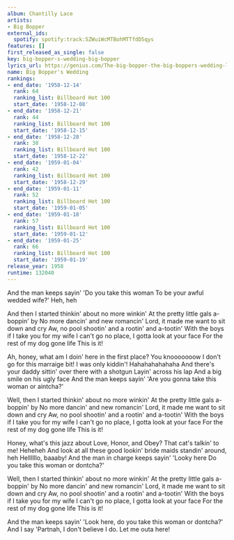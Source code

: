 ```yaml
---
album: Chantilly Lace
artists:
- Big Bopper
external_ids:
  spotify: spotify:track:5ZWuiWcMTBohMTTfdD5qys
features: []
first_released_as_single: false
key: big-bopper-s-wedding-big-bopper
lyrics_url: https://genius.com/The-big-bopper-the-big-boppers-wedding-lyrics
name: Big Bopper's Wedding
rankings:
- end_date: '1958-12-14'
  rank: 64
  ranking_list: Billboard Hot 100
  start_date: '1958-12-08'
- end_date: '1958-12-21'
  rank: 44
  ranking_list: Billboard Hot 100
  start_date: '1958-12-15'
- end_date: '1958-12-28'
  rank: 38
  ranking_list: Billboard Hot 100
  start_date: '1958-12-22'
- end_date: '1959-01-04'
  rank: 42
  ranking_list: Billboard Hot 100
  start_date: '1958-12-29'
- end_date: '1959-01-11'
  rank: 52
  ranking_list: Billboard Hot 100
  start_date: '1959-01-05'
- end_date: '1959-01-18'
  rank: 57
  ranking_list: Billboard Hot 100
  start_date: '1959-01-12'
- end_date: '1959-01-25'
  rank: 66
  ranking_list: Billboard Hot 100
  start_date: '1959-01-19'
release_year: 1958
runtime: 132040
---
```

And the man keeps sayin' 'Do you take this woman
To be your awful wedded wife?' Heh, heh

And then I started thinkin' about no more winkin'
At the pretty little gals a-boppin' by
No more dancin' and new romancin'
Lord, it made me want to sit down and cry
Aw, no pool shootin' and a rootin' and a-tootin'
With the boys if I take you for my wife
I can't go no place, I gotta look at your face
For the rest of my dog gone life
This is it!

Ah, honey, what am I doin' here in the first place?
You knooooooow I don't go for this marraige bit!
I was only kiddin'! Hahahahahahaha
And there's your daddy sittin' over there with a shotgun
Layin' across his lap
And a big smile on his ugly face
And the man keeps sayin' 'Are you gonna take this woman or aintcha?'

Well, then I started thinkin' about no more winkin'
At the pretty little gals a-boppin' by
No more dancin' and new romancin'
Lord, it made me want to sit down and cry
Aw, no pool shootin' and a rootin' and a-tootin'
With the boys if I take you for my wife
I can't go no place, I gotta look at your face
For the rest of my dog gone life
This is it!

Honey, what's this jazz about Love, Honor, and Obey?
That cat's talkin' to me! Heheheh
And look at all these good lookin' bride maids standin' around, heh
Hellllllo, baaaby!
And the man in charge keeps sayin' 'Looky here
Do you take this woman or dontcha?'

Well, then I started thinkin' about no more winkin'
At the pretty little gals a-boppin' by
No more dancin' and new romancin'
Lord, it made me want to sit down and cry
Aw, no pool shootin' and a rootin' and a-tootin'
With the boys if I take you for my wife
I can't go no place, I gotta look at your face
For the rest of my dog gone life
This is it!

And the man keeps sayin' 'Look here, do you take this woman or dontcha?'
And I say 'Partnah, I don't believe I do. Let me outa here!
